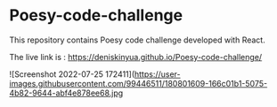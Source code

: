 # Poesy-code-challenge


This repository contains Poesy code challenge developed with React.

The live link is : https://deniskinyua.github.io/Poesy-code-challenge/







![Screenshot 2022-07-25 172411](https://user-images.githubusercontent.com/99446511/180801609-166c01b1-5075-4b82-9644-abf4e878ee68.jpg
